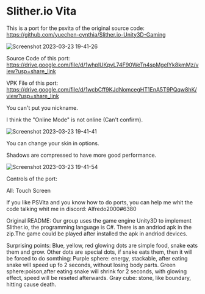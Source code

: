 # Slither.io Vita
This is a port for the psvita of the original source code: https://github.com/yuechen-cynthia/Slither.io-Unity3D-Gaming

![Screenshot 2023-03-23 19-41-26](https://user-images.githubusercontent.com/121837347/227316929-6951583f-a237-4294-8b8d-b27a1f5098cc.png)

Source Code of this port: https://drive.google.com/file/d/1whplUKpvL74F90WeTn4spMgeIYk8kmMz/view?usp=share_link

VPK File of this port: https://drive.google.com/file/d/1wcbCff9KJdNomcegHT1EnA5T9PQqw8hK/view?usp=share_link

You can't put you nickname.

I think the "Online Mode" is not online (Can't confirm).

![Screenshot 2023-03-23 19-41-41](https://user-images.githubusercontent.com/121837347/227318004-e3178ddd-35e2-4230-b7e9-0cf1643fbc37.png)

You can change your skin in options.

Shadows are compressed to have more good performance.

![Screenshot 2023-03-23 19-41-54](https://user-images.githubusercontent.com/121837347/227318290-04cfc3f6-3194-404b-9617-0874cf2118c7.png)

Controls of the port:

All: Touch Screen

If you like PSVita and you know how to do ports, you can help me whit the code talking whit me in discord: Alfredo2000#6380

Original README: Our group uses the game engine Unity3D to implement Slither.io, the programming language is C#.
There is an andriod apk in the zip.The game could be played after installed the apk in andriod devices.

Surprising points:
Blue, yellow, red glowing dots are simple food, snake eats them and grow.
Other dots are special dots, if snake eats them, then it will be forced to do somthing:
Purple sphere: energy, stackable, after eating snake will speed up fo 2 seconds, without losing body parts.
Green sphere:poison,after eating snake will shrink for 2 seconds, with glowing effect, speed will be reseted afterwards.
Gray cube: stone, like boundary, hitting cause death.
